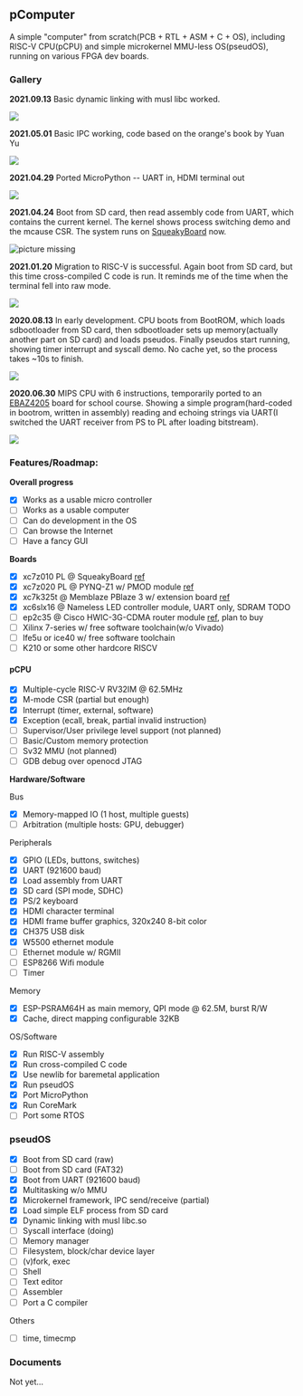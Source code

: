 ## pComputer

A simple "computer" from scratch(PCB + RTL + ASM + C + OS), including RISC-V CPU(pCPU) and simple microkernel MMU-less OS(pseudOS), running on various FPGA dev boards. 

### Gallery

**2021.09.13** Basic dynamic linking with musl libc worked. 

![](./doc/src/gallery-2021-0913.jpg)

**2021.05.01** Basic IPC working, code based on the orange's book by Yuan Yu

![](./doc/src/gallery-2021-0501.jpg)

**2021.04.29** Ported MicroPython -- UART in, HDMI terminal out

![](./doc/src/gallery-2021-0429.jpg)

**2021.04.24** Boot from SD card, then read assembly code from UART, which contains the current kernel. The kernel shows process switching demo and the mcause CSR. The system runs on [SqueakyBoard](https://github.com/ustcpetergu/SqueakyBoard) now.

![picture missing](./doc/src/gallery-2021-0424.png) 

**2021.01.20** Migration to RISC-V is successful. Again boot from SD card, but this time cross-compiled C code is run. It reminds me of the time when the terminal fell into raw mode. 

![](./doc/src/gallery-2021-0120.jpg)

**2020.08.13**  In early development. CPU boots from BootROM, which loads sdbootloader from SD card, then sdbootloader sets up memory(actually another part on SD card) and loads pseudos. Finally pseudos start running, showing timer interrupt and syscall demo. No cache yet, so the process takes ~10s to finish. 

![](doc/src/gallery-2020-0813.png)

**2020.06.30** MIPS CPU with 6 instructions, temporarily ported to an [EBAZ4205](https://github.com/xjtuecho/EBAZ4205) board for school course. Showing a simple program(hard-coded in bootrom, written in assembly) reading and echoing strings via UART(I switched the UART receiver from PS to PL after loading bitstream). 

![](doc/src/gallery-2020-0630.png)

### Features/Roadmap:

**Overall progress**

- [x] Works as a usable micro controller
- [ ] Works as a usable computer
- [ ] Can do development in the OS
- [ ] Can browse the Internet
- [ ] Have a fancy GUI

**Boards**

- [x] xc7z010 PL @ SqueakyBoard [ref](https://github.com/ustcpetergu/SqueakyBoard)
- [x] xc7z020 PL @ PYNQ-Z1 w/ PMOD module [ref](https://reference.digilentinc.com/programmable-logic/pynq-z1/start)
- [x] xc7k325t @ Memblaze PBlaze 3 w/ extension board  [ref](https://www.tweaktown.com/reviews/6797/memblaze-pblaze3l-1-2tb-enterprise-pcie-ssd-review/index.html)
- [x] xc6slx16 @ Nameless LED controller module, UART only, SDRAM TODO
- [ ] ep2c35 @ Cisco HWIC-3G-CDMA router module [ref](https://github.com/tomverbeure/cisco-hwic-3g-cdma), plan to buy
- [ ] Xilinx 7-series w/ free software toolchain(w/o Vivado)
- [ ] lfe5u or ice40 w/ free software toolchain
- [ ] K210 or some other hardcore RISCV

#### pCPU

- [x] Multiple-cycle RISC-V RV32IM @ 62.5MHz
- [x] M-mode CSR (partial but enough)
- [x] Interrupt (timer, external, software)
- [x] Exception (ecall, break, partial invalid instruction)
- [ ] Supervisor/User privilege level support (not planned)
- [ ] Basic/Custom memory protection
- [ ] Sv32 MMU (not planned)
- [ ] GDB debug over openocd JTAG

**Hardware/Software**

Bus

- [x] Memory-mapped IO (1 host, multiple guests)
- [ ] Arbitration (multiple hosts: GPU, debugger)

Peripherals

- [x] GPIO (LEDs, buttons, switches)
- [x] UART (921600 baud)
- [x] Load assembly from UART
- [x] SD card (SPI mode, SDHC)
- [x] PS/2 keyboard
- [x] HDMI character terminal
- [x] HDMI frame buffer graphics, 320x240 8-bit color
- [x] CH375 USB disk
- [x] W5500 ethernet module
- [ ] Ethernet module w/ RGMII
- [ ] ESP8266 Wifi module
- [ ] Timer

Memory

- [x] ESP-PSRAM64H as main memory, QPI mode @ 62.5M, burst R/W
- [x] Cache, direct mapping configurable 32KB

OS/Software

- [x] Run RISC-V assembly
- [x] Run cross-compiled C code
- [x] Use newlib for baremetal application
- [x] Run pseudOS
- [x] Port MicroPython
- [x] Run CoreMark
- [ ] Port some RTOS

### pseudOS

- [x] Boot from SD card (raw)
- [ ] Boot from SD card (FAT32)
- [x] Boot from UART (921600 baud)
- [x] Multitasking w/o MMU
- [x] Microkernel framework, IPC send/receive (partial)
- [x] Load simple ELF process from SD card
- [x] Dynamic linking with musl libc.so
- [ ] Syscall interface (doing)
- [ ] Memory manager
- [ ] Filesystem, block/char device layer
- [ ] (v)fork, exec
- [ ] Shell
- [ ] Text editor
- [ ] Assembler
- [ ] Port a C compiler

Others

- [ ] time, timecmp

### Documents

Not yet...